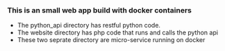 ### This is an small web app build with docker containers
* The python_api directory has restful python code.
* The website directory has php code that runs and calls the python api
* These two seprate directory are micro-service running on docker
